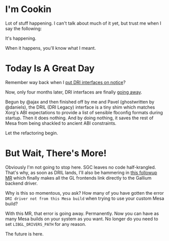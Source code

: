 # I'm Cookin

Lot of stuff happening. I can't talk about much of it yet, but trust me when I say the following:

It's happening.

When it happens, you'll know what I meant.

# Today Is A Great Day

Remember way back when I [put DRI interfaces on notice]({{site.url}}/post-interfaces/)?

Now, only four months later, DRI interfaces are finally [going away](https://gitlab.freedesktop.org/mesa/mesa/-/merge_requests/28378).

Begun by @ajax and then finished off by me and Pavel (ghostwritten by @daniels), the DRIL (DRI Legacy) interface is a tiny shim which matches Xorg's ABI expectations to provide a list of sensible fbconfig formats during startup. Then it does nothing. And by doing nothing, it saves the rest of Mesa from being shackled to ancient ABI constraints.

Let the refactoring begin.

# But Wait, There's More!

Obviously I'm not going to stop here. SGC leaves no code half-krangled. That's why, as soon as DRIL lands, I'll also be hammering in [this followup MR](https://gitlab.freedesktop.org/mesa/mesa/-/merge_requests/29771) which finally makes all the GL frontends link directly to the Gallium backend driver.

Why is this so momentous, you ask? How many of you have gotten the error `DRI driver not from this Mesa build` when trying to use your custom Mesa build?

With this MR, that error is going away. Permanently. Now you can have as many Mesa builds on your system as you want. No longer do you need to set `LIBGL_DRIVERS_PATH` for any reason.

The future is here.